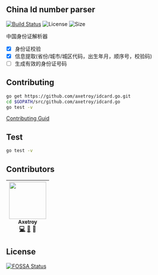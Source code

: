## China Id number parser

[![Build Status](https://travis-ci.org/axetroy/id-parser.go.svg?branch=master)](https://travis-ci.org/axetroy/id-parser.go)
![License](https://img.shields.io/badge/license-Apache-green.svg)
![Size](https://github-size-badge.herokuapp.com/gpmer/gpm.js.svg)

中国身份证解析器

- [x] 身份证校验
- [x] 信息提取(省份/城市/城区代码，出生年月，顺序号，校验码)
- [ ] 生成有效的身份证号码

## Contributing

```bash
go get https://github.com/axetroy/idcard.go.git
cd $GOPATH/src/github.com/axetroy/idcard.go
go test -v
```

[Contributing Guid](CONTRIBUTING.md)

## Test

```bash
go test -v
```

## Contributors

<!-- ALL-CONTRIBUTORS-LIST:START - Do not remove or modify this section -->
| [<img src="https://avatars1.githubusercontent.com/u/9758711?v=3" width="100px;"/><br /><sub>Axetroy</sub>](http://axetroy.github.io)<br />[💻](https://github.com/axetroyanti-redirect/id-parser.go/commits?author=axetroy) [🐛](https://github.com/axetroy/id-parser.go/issues?q=author%3Aaxetroy) 🎨 |
| :---: |
<!-- ALL-CONTRIBUTORS-LIST:END -->

## License

[![FOSSA Status](https://app.fossa.io/api/projects/git%2Bgithub.com%2Faxetroy%2Fid-parser.go.svg?type=large)](https://app.fossa.io/projects/git%2Bgithub.com%2Faxetroy%2Fid-parser.go?ref=badge_large)